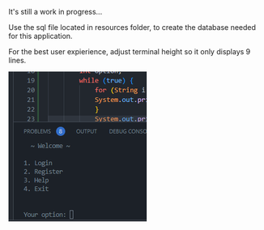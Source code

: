 It's still a work in progress...

Use the sql file located in resources folder,
to create the database needed for this application.

For the best user expierience, adjust terminal height so it only displays 9 lines.

![](resources/ratio.png)
<!-- See picture in resourrces folder. -->
